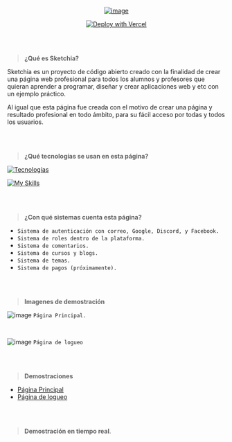 <div align="center">

[![image](https://i.imgur.com/oRg9XKo.png)](https://sketchia.com.mx)

[![Deploy with Vercel](https://vercel.com/button)](https://vercel.com/new/clone?repository-url=https://https://github.com/Chere3/sketchia_webpage)
</div>


<br><br>

> **¿Qué es Sketchia?**

Sketchia es un proyecto de código abierto creado con la finalidad de crear una página web profesional para todos los alumnos y profesores que quieran aprender a programar, diseñar y crear aplicaciones web y etc con un ejemplo práctico.

Al igual que esta página fue creada con el motivo de crear una página y resultado profesional en todo ámbito, para su fácil acceso por todas y todos los usuarios.

<br><br>


> **¿Qué tecnologías se usan en esta página?**

[![Tecnologías](https://skillicons.dev/icons?i=aws,cloudflare,react,next,nodejs,supabase,express,vercel)]("/")

[![My Skills](https://skillicons.dev/icons?i=ts,css)](https://skillicons.dev)

<br><br>

> **¿Con qué sistemas cuenta esta página?**

- `Sistema de autenticación con correo, Google, Discord, y Facebook.`
- `Sistema de roles dentro de la plataforma.`
- `Sistema de comentarios.`
- `Sistema de cursos y blogs.`
- `Sistema de temas.`
- `Sistema de pagos (próximamente).`

<br><br>

> **Imagenes de demostración**

![image](https://i.imgur.com/YMSm8qC.png)
`Página Principal.`

<br>

![image](https://i.imgur.com/CUWygSB.png)
`Página de logueo`

<br><br>

> **Demostraciones**

- [Página Principal](https://beta.sketchia.com.mx)
- [Página de logueo](https://beta.sketchia.com.mx/login)


<br><br>

> **Demostración en tiempo real**.

